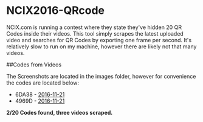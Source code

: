 # NCIX2016-QRcode

NCIX.com is running a contest where they state they've hidden 20 QR Codes inside their videos. This tool simply scrapes the latest uploaded video and searches for QR Codes by exporting one frame per second. It's relatively slow to run on my machine, however there are likely not that many videos.


##Codes from Videos

The Screenshots are located in the images folder, however for convenience the codes are located below:

* 6DA38 - [2016-11-21](https://www.youtube.com/watch?v=4bgXI3BALL8)
* 4969D - [2016-11-21](https://www.youtube.com/watch?v=4bgXI3BALL8)

**2/20 Codes found, three videos scraped.**